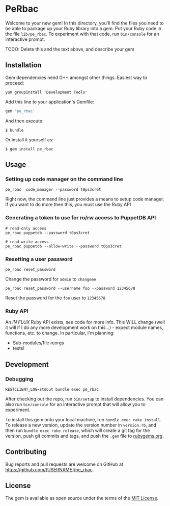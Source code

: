 # PeRbac

Welcome to your new gem! In this directory, you'll find the files you need to be able to package up your Ruby library into a gem. Put your Ruby code in the file `lib/pe_rbac`. To experiment with that code, run `bin/console` for an interactive prompt.

TODO: Delete this and the text above, and describe your gem

## Installation

Gem dependencies need G++ amongst other things.  Easiest way to proceed:
```
yum groupinstall 'Development Tools'
```

Add this line to your application's Gemfile:

```ruby
gem 'pe_rbac'
```

And then execute:

    $ bundle

Or install it yourself as:

    $ gem install pe_rbac

## Usage

### Setting up code manager on the command line
```
pe_rbac  code_manager --password t0ps3cret
```
Right now, the command line just provides a means to setup code manager.  If you
want to do more then this, you must use the Ruby API

### Generating a token to use for ro/rw access to PuppetDB API
```
# read-only access
pe_rbac puppetdb --password t0ps3cret

# read-write access
pe_rbac puppetdb --allow-write --password t0ps3cret
```

### Resetting a user password
```
pe_rbac reset_password
```
Change the password for `admin` to `changeme`

```
pe_rbac reset_password --username foo --password 12345678
```
Reset the password for the `foo` user to `12345678`

### Ruby API
An *IN FLUX* Ruby API exists, see code for more info.  This WILL change (well it
will if I do any more development work on this...) - expect module names,
functions, etc. to change.  In particular, I'm planning:
* Sub-modules/file reorgs
* tests!

## Development

### Debugging
```
RESTCLIENT_LOG=stdout bundle exec pe_rbac
```

After checking out the repo, run `bin/setup` to install dependencies. You can also run `bin/console` for an interactive prompt that will allow you to experiment.

To install this gem onto your local machine, run `bundle exec rake install`. To release a new version, update the version number in `version.rb`, and then run `bundle exec rake release`, which will create a git tag for the version, push git commits and tags, and push the `.gem` file to [rubygems.org](https://rubygems.org).

## Contributing

Bug reports and pull requests are welcome on GitHub at https://github.com/[USERNAME]/pe_rbac.


## License

The gem is available as open source under the terms of the [MIT License](http://opensource.org/licenses/MIT).
